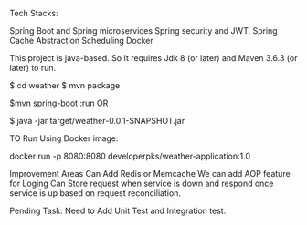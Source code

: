 

Tech Stacks:

Spring Boot and Spring microservices
Spring security and JWT.
Spring Cache Abstraction
Scheduling
Docker


This project is java-based. So It requires Jdk 8 (or later) and Maven 3.6.3 (or later) to run.

$ cd weather
$ mvn package

$mvn spring-boot :run OR

$ java -jar target/weather-0.0.1-SNAPSHOT.jar 

TO Run Using Docker image:

docker run -p 8080:8080 developerpks/weather-application:1.0


Improvement Areas
 Can Add Redis or Memcache
We can add AOP feature for Loging
Can Store request when service is down and respond once service is up based on request reconciliation.

Pending Task:
Need to Add Unit Test and Integration test.





